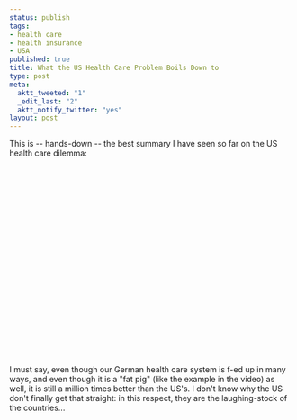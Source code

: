 ```yaml
--- 
status: publish
tags: 
- health care
- health insurance
- USA
published: true
title: What the US Health Care Problem Boils Down to
type: post
meta: 
  aktt_tweeted: "1"
  _edit_last: "2"
  aktt_notify_twitter: "yes"
layout: post
---
```

This is -- hands-down -- the best summary I have seen so far on the US health care dilemma:

<object width="560" height="340"><param name="movie" value="http://www.youtube.com/v/svCQJvP1S8g&hl=en&fs=1&"></param><param name="allowFullScreen" value="true"></param><param name="allowscriptaccess" value="always"></param><embed src="http://www.youtube.com/v/svCQJvP1S8g&hl=en&fs=1&" type="application/x-shockwave-flash" allowscriptaccess="always" allowfullscreen="true" width="560" height="340"></embed></object>

I must say, even though our German health care system is f-ed up in many ways, and even though it is a "fat pig" (like the example in the video) as well, it is still a million times better than the US's. I don't know why the US don't finally get that straight: in this respect, they are the laughing-stock of the countries...
